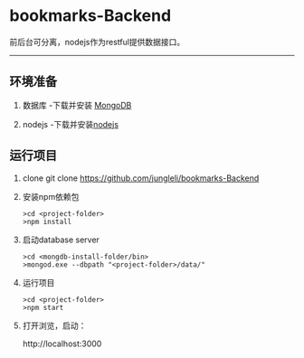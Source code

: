bookmarks-Backend 
===================

前后台可分离，nodejs作为restful提供数据接口。

----------

环境准备
-------------

 1. 数据库
	-下载并安装 [MongoDB](https://www.mongodb.org/downloads)
	
 2. nodejs
  -下载并安装[nodejs](https://nodejs.org/en/)

运行项目
-------------
 1. clone
  git clone https://github.com/jungleli/bookmarks-Backend
  
 2. 安装npm依赖包
	```
	>cd <project-folder>
	>npm install
	```
 3. 启动database server
	```
	>cd <mongdb-install-folder/bin>
	>mongod.exe --dbpath "<project-folder>/data/"
	```
 4. 运行项目
	```
	>cd <project-folder>
	>npm start
	```
5. 打开浏览，启动：

    http://localhost:3000